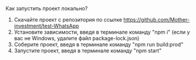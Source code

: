 Как запустить проект локально?

1. Скачайте проект с репозитория по ссылке https://github.com/Mother-investment/test-WhatsApp
2. Установите зависимости, введя в терминале команду "npm i" (если у вас не Windows, удалите файл package-lock.json)
3. Соберите проект, введя в терминале команду "npm run build:prod"
4. Запустите проект, введя в терминале команду "npm start"